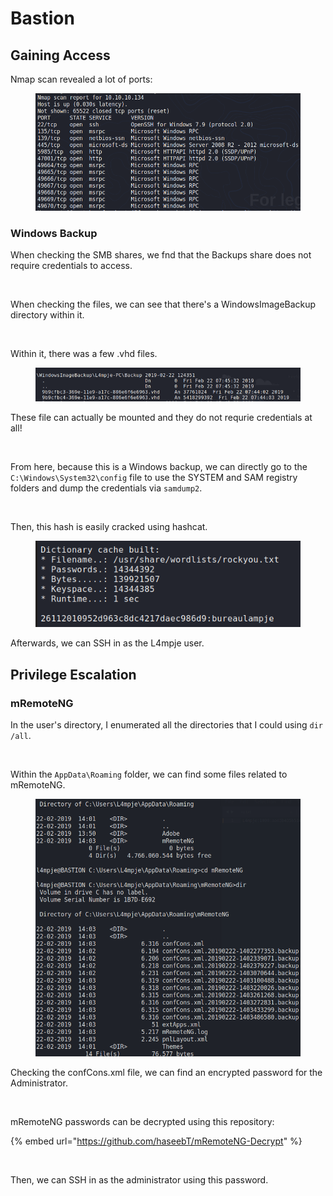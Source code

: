 # Bastion

## Gaining Access

Nmap scan revealed a lot of ports:

<figure><img src="../../../.gitbook/assets/image (61) (4).png" alt=""><figcaption></figcaption></figure>

### Windows Backup

When checking the SMB shares, we fnd that the Backups share does not require credentials to access.

<figure><img src="../../../.gitbook/assets/image (10) (2) (2).png" alt=""><figcaption></figcaption></figure>

When checking the files, we can see that there's a WindowsImageBackup directory within it.

<figure><img src="../../../.gitbook/assets/image (13) (2) (3).png" alt=""><figcaption></figcaption></figure>

Within it, there was a few .vhd files.

<figure><img src="../../../.gitbook/assets/image (62) (4).png" alt=""><figcaption></figcaption></figure>

These file can actually be mounted and they do not requrie credentials at all!

<figure><img src="../../../.gitbook/assets/image (8) (2) (2).png" alt=""><figcaption></figcaption></figure>

From here, because this is a Windows backup, we can directly go to the `C:\Windows\System32\config` file to use the SYSTEM and SAM registry folders and dump the credentials via `samdump2`.

<figure><img src="../../../.gitbook/assets/image (72).png" alt=""><figcaption></figcaption></figure>

Then, this hash is easily cracked using hashcat.

<figure><img src="../../../.gitbook/assets/image (10) (2) (5) (1).png" alt=""><figcaption></figcaption></figure>

Afterwards, we can SSH in as the L4mpje user.

## Privilege Escalation

### mRemoteNG

In the user's directory, I enumerated all the directories that I could using `dir /all`.

<figure><img src="../../../.gitbook/assets/image (1) (1) (1) (4).png" alt=""><figcaption></figcaption></figure>

Within the `AppData\Roaming` folder, we can find some files related to mRemoteNG.

<figure><img src="../../../.gitbook/assets/image (3) (1) (1) (1) (2).png" alt=""><figcaption></figcaption></figure>

Checking the confCons.xml file, we can find an encrypted password for the Administrator.

<figure><img src="../../../.gitbook/assets/image (4) (1) (1) (1) (2).png" alt=""><figcaption></figcaption></figure>

mRemoteNG passwords can be decrypted using this repository:

{% embed url="https://github.com/haseebT/mRemoteNG-Decrypt" %}

<figure><img src="../../../.gitbook/assets/image (2) (1) (6).png" alt=""><figcaption></figcaption></figure>

Then, we can SSH in as the administrator using this password.
